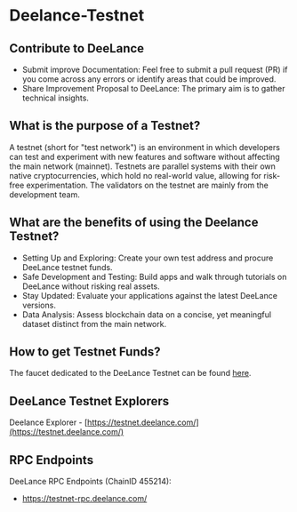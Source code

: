 # Deelance-Testnet

## Contribute to DeeLance
- Submit improve Documentation:
Feel free to submit a pull request (PR) if you come across any errors or identify areas that could be improved.
- Share Improvement Proposal to DeeLance: 
The primary aim is to gather technical insights.

## What is the purpose of a Testnet?
A testnet (short for "test network") is an environment in which developers can test and experiment with new features and software without affecting the main network (mainnet). Testnets are parallel systems with their own native cryptocurrencies, which hold no real-world value, allowing for risk-free experimentation.
The validators on the testnet are mainly from the development team.

## What are the benefits of using the Deelance Testnet?
- Setting Up and Exploring:
Create your own test address and procure DeeLance testnet funds.
- Safe Development and Testing:
Build apps and walk through tutorials on DeeLance without risking real assets.
- Stay Updated:
Evaluate your applications against the latest DeeLance versions.
- Data Analysis:
Assess blockchain data on a concise, yet meaningful dataset distinct from the main network.

## How to get Testnet Funds?
The faucet dedicated to the DeeLance Testnet can be found [here](https://faucet.deelance.com/).

## DeeLance Testnet Explorers
Deelance Explorer - [https://testnet.deelance.com/](https://testnet.deelance.com/)

## RPC Endpoints
DeeLance RPC Endpoints (ChainID 455214):
- https://testnet-rpc.deelance.com/
